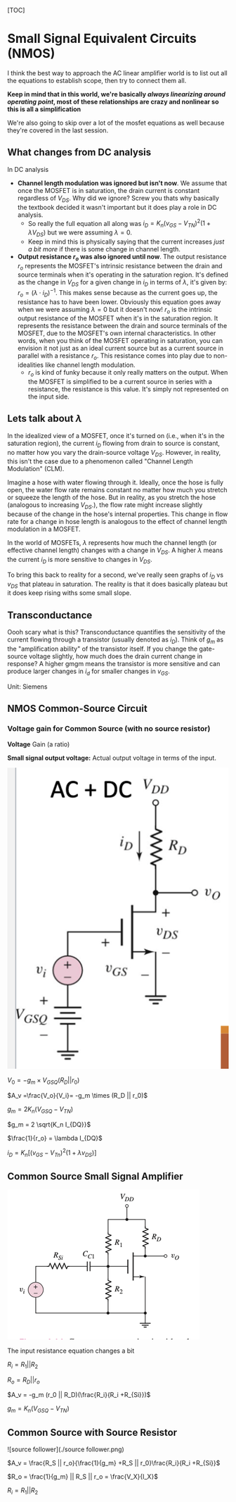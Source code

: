 [TOC]

# Small Signal Equivalent Circuits (NMOS)

I think the best way to approach the AC linear amplifier world is to list out all the equations to establish scope, then try to connect them all.

**Keep in mind that in this world, we're basically *always linearizing around operating point*, most of these relationships are crazy and nonlinear so this is all a simplification**

We're also going to skip over a lot of the mosfet equations as well because they're covered in the last session.

## What changes from DC analysis

In DC analysis

- **Channel length modulation was ignored but isn't now**. We assume that once the MOSFET is in saturation, the drain current is constant regardless of $V_{DS}$. Why did we ignore? Screw you thats why basically the textbook decided it wasn't important but it does play a role in DC analysis.
  - So really the full equation all along was $i_D = K_n(v_{GS}-V_{TN})^2(1+\lambda V_{DS})$ but we were assuming $\lambda=0$.
  - Keep in mind this is physically saying that the current increases *just a bit more* if there is some change in channel length.
- **Output resistance $r_o$ was also ignored until now**. The output resistance $r_o$  represents the MOSFET's intrinsic resistance between the drain and  source terminals when it's operating in the saturation region. It's  defined as the change in $V_{DS}$ for a given change in $i_D$ in terms of $\lambda$, it's given by: $r_o = (\lambda \cdot i_D)^{-1}$. This makes sense because as the current goes up, the resistance has to have been lower. Obviously this equation goes away when we were assuming $\lambda=0$ but it doesn't now! $r_o$  is the intrinsic output resistance of the MOSFET when it's in the  saturation region. It represents the resistance between the drain and  source terminals of the MOSFET, due to the MOSFET's own internal  characteristics. In other words, when you think of the MOSFET operating in saturation,  you can envision it not just as an ideal current source but as a current source in parallel with a resistance $r_o$. This resistance comes into play due to non-idealities like channel length modulation.
  - $r_o$ is kind of funky because it only really matters on the output. When the MOSFET is simplified to be a current source in series with a resistance, the resistance is this value. It's simply not represented on the input side.

## Lets talk about $\lambda$

In the idealized view of a MOSFET, once it's turned on (i.e., when it's in the saturation region), the current $i_D$ flowing from drain to source is constant, no matter how you vary the drain-source voltage $V_{DS}$. However, in reality, this isn't the case due to a phenomenon called "Channel Length Modulation" (CLM).

Imagine a hose with water flowing through it. Ideally, once the hose is  fully open, the water flow rate remains constant no matter how much you  stretch or squeeze the length of the hose. But in reality, as you  stretch the hose (analogous to increasing $V_{DS}$.), the flow rate might increase slightly because of the change in the  hose's internal properties. This change in flow rate for a change in  hose length is analogous to the effect of channel length modulation in a MOSFET.

In the world of MOSFETs, $\lambda$ represents how much the channel length (or effective channel length) changes with a change in $V_{DS}$.  A higher $\lambda$ means the current $i_D$ is more sensitive to changes in $V_{DS}$.

To bring this back to reality for a second, we've really seen graphs of $i_D$ vs $v_{DS}$ that plateau in saturation. The reality is that it does basically plateau but it does keep rising withs some small slope.

## Transconductance

Oooh scary what is this? Transconductance quantifies the sensitivity of the current flowing through a transistor (usually denoted as $i_D$). Think of $g_m$ as the "amplification ability" of the transistor itself. If you change  the gate-source voltage slightly, how much does the drain current change in response? A higher gmgm means the transistor is more sensitive and can produce larger changes in $i_d$ for smaller changes in $v_{GS}$.

Unit: Siemens

## NMOS Common-Source Circuit

### Voltage gain for Common Source (with no source resistor)

**Voltage** Gain (a ratio)

**Small signal output voltage:** Actual output voltage in terms of the input.

![resistor_load](./resistor_load.png)

$V_0 = -g_m \times V_{GSQ}(R_D || r_0)$

$A_v =\frac{V_o}{V_i}= -g_m \times (R_D || r_0)$

$g_m=2K_n(V_{GSQ}-V_{TN})$

$g_m = 2 \sqrt{K_n I_{DQ}}$

$\frac{1}{r_o} = \lambda I_{DQ}$

$i_D =K_n[(v_{GS}-V_{Tn})^2(1+\lambda v_{DS})]$

## Common Source Small Signal Amplifier

![common-source-coupled](./common-source-coupled.png)

The input resistance equation changes a bit 

$R_i = R_1 || R_2$

$R_o=R_D || r_o$

$A_v = -g_m (r_0 || R_D)(\frac{R_i}{R_i +R_{Si}})$

$g_m=K_n(V_{GSQ}-V_{TN})$

## Common Source with Source Resistor

![source follower](./source follower.png)

$A_v = \frac{R_S || r_o}{\frac{1}{g_m} +R_S || r_0}\frac{R_i}{R_i +R_{Si}}$

$R_o = \frac{1}{g_m} || R_S || r_o = \frac{V_X}{I_X}$

$R_i = R_1 || R_2$

